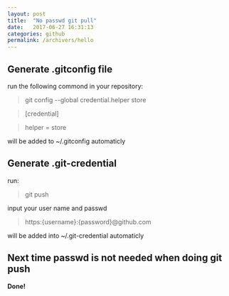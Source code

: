 ```yaml
---
layout: post
title:  "No passwd git pull"
date:   2017-06-27 16:31:13
categories: github
permalink: /archivers/hello
---
```


## Generate .gitconfig file ##
run the following commond in your repository:

> git config --global credential.helper store

>[credential]

>    helper = store

will be added to ~/.gitconfig automaticly

## Generate .git-credential ##
run: 
> git push 

input your user name and passwd

> https:{username}:{password}@github.com 

will be added into ~/.git-credential automaticly

## Next time passwd is not needed when doing git push ##
**Done!**
